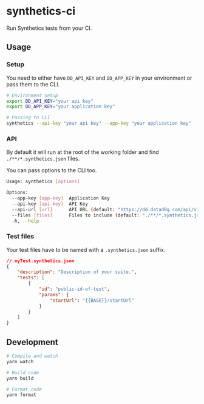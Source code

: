 # synthetics-ci
Run Synthetics tests from your CI.

## Usage

### Setup

You need to either have `DD_API_KEY` and `DD_APP_KEY` in your environment or pass them to the CLI.
```bash
# Environment setup
export DD_API_KEY="your api key"
export DD_APP_KEY="your application key"

# Passing to CLI
synthetics --api-key "your api key" --app-key "your application key"
```

### API

By default it will run at the root of the working folder and find `./**/*.synthetics.json` files.

You can pass options to the CLI too.

```bash
Usage: synthetics [options]

Options:
  --app-key [app-key]  Application Key
  --api-key [api-key]  API Key
  --api-url [url]      API URL (default: "https://dd.datad0g.com/api/v1")
  --files [files]      Files to include (default: "./**/*.synthetics.json")
  -h, --help
```

### Test files

Your test files have to be named with a `.synthetics.json` suffix.

```json
// myTest.synthetics.json
{
    "description": "Description of your suite.",
    "tests": [
        {
            "id": "public-id-of-test",
            "params": {
                "startUrl": "{{BASE}}/startUrl"
            }
        }
    ]
}
```

## Development

```bash
# Compile and watch
yarn watch

# Build code
yarn build

# Format code
yarn format
```
